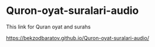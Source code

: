 # Quron-oyat-suralari-audio
This link for Quran oyat and surahs

https://bekzodbaratov.github.io/Quron-oyat-suralari-audio/

